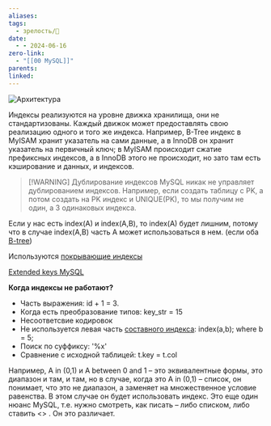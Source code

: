 ```yaml
---
aliases: 
tags:
  - зрелость/🌱
date:
  - - 2024-06-16
zero-link:
  - "[[00 MySQL]]"
parents: 
linked:
---
```

![Архитектура](Архитектура%20MySQL.md#^42f122)

Индексы реализуются на уровне движка хранилища, они не стандартизованы. Каждый движок может предоставлять свою реализацию одного и того же индекса. Например, B-Tree индекс в MyISAM хранит указатель на сами данные, а в InnoDB он хранит указатель на первичный ключ; в MyISAM происходит сжатие префиксных индексов, а в InnoDB этого не происходит, но зато там есть кэширование и данных, и индексов.

> [!WARNING] Дублирование индексов
> MySQL никак не управляет дублированием индексов. Например, если создать таблицу с PK, а потом создать на PK индекс и UNIQUE(PK), то мы получим не один, а 3 одинаковых индекса.

Если у нас есть index(A) и index(A,B), то index(A) будет лишним, потому что в случае index(A,B) часть А может использоваться в нем. (если оба [B-tree](B-tree.md))

Используются [покрывающие индексы](Покрывающий%20индекс.md)

[Extended keys MySQL](Extended%20keys%20MySQL.md)

**Когда индексы не работают?**
- Часть выражения: id + 1 = 3.
- Когда есть преобразование типов: key_str = 15
- Несоответсвие кодировок
- Не используется левая часть [составного индекса](Составные%20индексы%20в%20MySQL.md): index(a,b); where b = 5;
- Поиск по суффиксу: '%x'
- Сравнение с исходной таблицей: t.key = t.col

Например, A in (0,1) и А between 0 and 1 – это эквивалентные формы, это диапазон и там, и там, но в случае, когда это A in (0,1) – список, он понимает, что это не диапазон, а заменяет на множественное условие равенства. В этом случае он будет использовать индекс. Это еще один нюанс MySQL, т.е. нужно смотреть, как писать – либо списком, либо ставить <> . Он это различает.